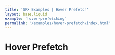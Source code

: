 ```yaml
---
title: 'SPX Examples | Hover Prefetch'
layout: base.liquid
example: 'hover-prefetching'
permalink: '/examples/hover-prefetch/index.html'
---
```


# Hover Prefetch
